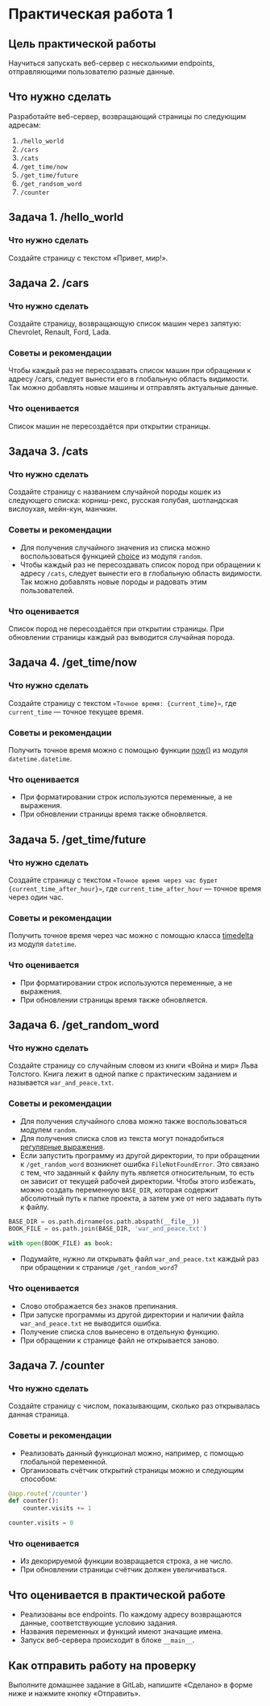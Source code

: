 # Практическая работа 1
## Цель практической работы
Научиться запускать веб-сервер с несколькими endpoints, отправляющими пользователю разные данные.

## Что нужно сделать
Разработайте веб-сервер, возвращающий страницы по следующим адресам:

1. `/hello_world`
2. `/cars`
3. `/cats`
4. `/get_time/now`
5. `/get_time/future`
6. `/get_randsom_word`
7. `/counter`

## Задача 1. /hello_world
### Что нужно сделать
Создайте страницу с текстом «Привет, мир!».

## Задача 2. /cars
### Что нужно сделать
Создайте страницу, возвращающую список машин через запятую: Chevrolet, Renault, Ford, Lada.
### Советы и рекомендации
Чтобы каждый раз не пересоздавать список машин при обращении к адресу /cars, следует вынести его в глобальную область видимости. Так можно добавлять новые машины и отправлять актуальные данные.
### Что оценивается
Список машин не пересоздаётся при открытии страницы.

## Задача 3. /cats
### Что нужно сделать
Создайте страницу с названием случайной породы кошек из следующего списка: корниш-рекс, русская голубая, шотландская вислоухая, мейн-кун, манчкин.
### Советы и рекомендации
- Для получения случайного значения из списка можно воспользоваться функцией [choice](https://docs.python.org/3/library/random.html?#random.choice) из модуля `random`.
- Чтобы каждый раз не пересоздавать список пород при обращении к адресу `/cats`, следует вынести его в глобальную область видимости. Так можно добавлять новые породы и радовать этим пользователей.
### Что оценивается
Список пород не пересоздаётся при открытии страницы.
При обновлении страницы каждый раз выводится случайная порода.

## Задача 4. /get_time/now
### Что нужно сделать
Создайте страницу с текстом `«Точное время: {current_time}»`, где `current_time` — точное текущее время.
### Советы и рекомендации
Получить точное время можно с помощью функции [now()](https://docs.python.org/3/library/datetime.html#datetime.datetime.now) из модуля `datetime.datetime`.
### Что оценивается
- При форматировании строк используются переменные, а не выражения.
- При обновлении страницы время также обновляется.

## Задача 5. /get_time/future
### Что нужно сделать
Создайте страницу с текстом `«Точное время через час будет {current_time_after_hour}»`, где `current_time_after_hour` — точное время через один час.
### Советы и рекомендации
Получить точное время через час можно с помощью класса [timedelta](https://docs.python.org/3/library/datetime.html#timedelta-objects) из модуля `datetime`.
### Что оценивается
- При форматировании строк используются переменные, а не выражения.
- При обновлении страницы время также обновляется.

## Задача 6. /get_random_word
### Что нужно сделать
Создайте страницу со случайным словом из книги «Война и мир» Льва Толстого. Книга лежит в одной папке с практическим заданием и называется `war_and_peace.txt`.
### Советы и рекомендации
- Для получения случайного слова можно также воспользоваться модулем `random`.
- Для получения списка слов из текста могут понадобиться [регулярные выражения](https://tproger.ru/translations/regular-expression-python/).
- Если запустить программу из другой директории, то при обращении к `/get_random_word` возникнет ошибка `FileNotFoundError`. Это связано с тем, что заданный к файлу путь является относительным, то есть он зависит от текущей рабочей директории. Чтобы этого избежать, можно создать переменную `BASE_DIR`, которая содержит абсолютный путь к папке проекта, а затем уже от него задавать путь к файлу.

```python
BASE_DIR = os.path.dirname(os.path.abspath(__file__))
BOOK_FILE = os.path.join(BASE_DIR, 'war_and_peace.txt')

with open(BOOK_FILE) as book:
```
- Подумайте, нужно ли открывать файл `war_and_peace.txt` каждый раз при обращении к странице `/get_random_word`?
### Что оценивается
- Слово отображается без знаков препинания.
- При запуске программы из другой директории и наличии файла `war_and_peace.txt` не выводится ошибка.
- Получение списка слов вынесено в отдельную функцию.
- При обращении к странице файл не открывается заново.

## Задача 7. /counter
### Что нужно сделать
Создайте страницу с числом, показывающим, сколько раз открывалась данная страница.
### Советы и рекомендации
- Реализовать данный функционал можно, например, с помощью глобальной переменной.
- Организовать счётчик открытий страницы можно и следующим способом:

```python
@app.route('/counter')
def counter():
	counter.visits += 1

counter.visits = 0
```

### Что оценивается
- Из декорируемой функции возвращается строка, а не число.
- При обновлении страницы счётчик должен увеличиваться.

## Что оценивается в практической работе
- Реализованы все endpoints. По каждому адресу возвращаются данные, соответствующие условию задания.
- Названия переменных и функций имеют значащие имена.
- Запуск веб-сервера происходит в блоке `__main__`.

## Как отправить работу на проверку
Выполните домашнее задание в GitLab, напишите «Сделано» в форме ниже и нажмите кнопку «Отправить».
